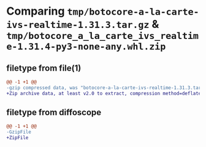 # Comparing `tmp/botocore-a-la-carte-ivs-realtime-1.31.3.tar.gz` & `tmp/botocore_a_la_carte_ivs_realtime-1.31.4-py3-none-any.whl.zip`

## filetype from file(1)

```diff
@@ -1 +1 @@
-gzip compressed data, was "botocore-a-la-carte-ivs-realtime-1.31.3.tar", last modified: Fri Jul 14 01:46:16 2023, max compression
+Zip archive data, at least v2.0 to extract, compression method=deflate
```

## filetype from diffoscope

```diff
@@ -1 +1 @@
-GzipFile
+ZipFile
```

